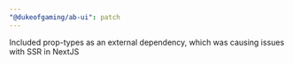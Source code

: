 ```yaml
---
"@dukeofgaming/ab-ui": patch
---
```


Included prop-types as an external dependency, which was causing issues with SSR in NextJS
